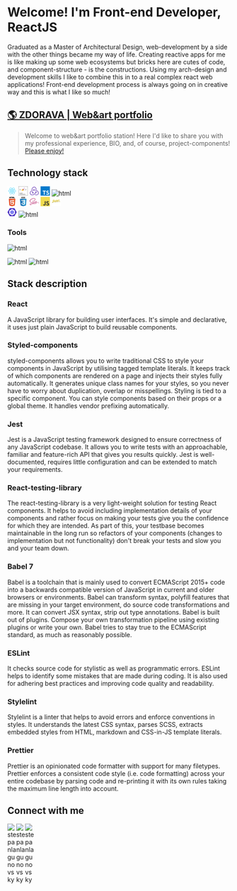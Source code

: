 # Welcome! I'm Front-end Developer, ReactJS

Graduated as a Master of Architectural Design, web-development by a side with the other things became my way of life.
Creating reactive apps for me is like making up some web ecosystems but bricks here are cutes of code, and component-structure - is the constructions. Using my arch-design and development skills I like to combine this in to a real complex react web applications!
Front-end development process is always going on in creative way and this is what I like so much!

## [🌎 ZDORAVA | Web&art portfolio][website-path]
> Welcome to web&art portfolio station! Here I'd like to share you with my professional experience, BIO, and, of course, project-components! [Please enjoy!  ][website-path]

## Technology stack

<img height="21px" alt="html" src="https://raw.githubusercontent.com/github/explore/80688e429a7d4ef2fca1e82350fe8e3517d3494d/topics/react/react.png" /> <img height="21px" alt="html" src="https://raw.githubusercontent.com/github/explore/80688e429a7d4ef2fca1e82350fe8e3517d3494d/topics/styled-components/styled-components.png" /> <img height="21px" alt="html" src="https://raw.githubusercontent.com/github/explore/80688e429a7d4ef2fca1e82350fe8e3517d3494d/topics/redux/redux.png" /> <img height="21px" alt="html" src="https://raw.githubusercontent.com/github/explore/80688e429a7d4ef2fca1e82350fe8e3517d3494d/topics/typescript/typescript.png" /> <img height="21px" alt="html" src="https://cdn.jsdelivr.net/npm/simple-icons@3/icons/jest.svg" />
<br>
<img height="21px" alt="html" src="https://raw.githubusercontent.com/github/explore/80688e429a7d4ef2fca1e82350fe8e3517d3494d/topics/html/html.png" /> <img height="21px" alt="html" src="https://raw.githubusercontent.com/github/explore/80688e429a7d4ef2fca1e82350fe8e3517d3494d/topics/css/css.png" /> <img height="21px" alt="html" src="https://raw.githubusercontent.com/github/explore/80688e429a7d4ef2fca1e82350fe8e3517d3494d/topics/sass/sass.png" /> <img height="21px" alt="html" src="https://raw.githubusercontent.com/github/explore/80688e429a7d4ef2fca1e82350fe8e3517d3494d/topics/javascript/javascript.png" /> <img height="21px" alt="html" src="https://raw.githubusercontent.com/github/explore/80688e429a7d4ef2fca1e82350fe8e3517d3494d/topics/babel/babel.png" />
<br>
<img height="21px" alt="html" src="https://raw.githubusercontent.com/github/explore/80688e429a7d4ef2fca1e82350fe8e3517d3494d/topics/eslint/eslint.png" /> <img height="21px" alt="html" src="https://cdn.jsdelivr.net/npm/simple-icons@3/icons/prettier.svg" />

### Tools
<img height="21px" alt="html" src="https://cdn.jsdelivr.net/npm/simple-icons@3/icons/webstorm.svg" />

<img height="21px" alt="html" src="https://cdn.jsdelivr.net/npm/simple-icons@3/icons/adobephotoshop.svg" /> <img height="21px" alt="html" src="https://cdn.jsdelivr.net/npm/simple-icons@3/icons/figma.svg" />

## Stack description

### React
A JavaScript library for building user interfaces. It's simple and declarative, it uses just plain JavaScript to build reusable components.

### Styled-components
styled-components allows you to write traditional CSS to style your components in JavaScript by utilising tagged template literals. It keeps track of which components are rendered on a page and injects their styles fully automatically. It generates unique class names for your styles, so you never have to worry about duplication, overlap or misspellings. Styling is tied to a specific component. You can style components based on their props or a global theme. It handles vendor prefixing automatically.

### Jest
Jest is a JavaScript testing framework designed to ensure correctness of any JavaScript codebase. It allows you to write tests with an approachable, familiar and feature-rich API that gives you results quickly. Jest is well-documented, requires little configuration and can be extended to match your requirements.

### React-testing-library
The react-testing-library is a very light-weight solution for testing React components. It helps to avoid including implementation details of your components and rather focus on making your tests give you the confidence for which they are intended. As part of this, your testbase becomes maintainable in the long run so refactors of your components (changes to implementation but not functionality) don't break your tests and slow you and your team down.

### Babel 7
Babel is a toolchain that is mainly used to convert ECMAScript 2015+ code into a backwards compatible version of JavaScript in current and older browsers or environments. Babel can transform syntax, polyfill features that are missing in your target environment, do source code transformations and more. It can convert JSX syntax, strip out type annotations. Babel is built out of plugins. Compose your own transformation pipeline using existing plugins or write your own. Babel tries to stay true to the ECMAScript standard, as much as reasonably possible.

### ESLint
It checks source code for stylistic as well as programmatic errors. ESLint helps to identify some mistakes that are made during coding. It is also used for adhering best practices and improving code quality and readability.

### Stylelint
Stylelint is a linter that helps to avoid errors and enforce conventions in styles. It understands the latest CSS syntax, parses SCSS, extracts embedded styles from HTML, markdown and CSS-in-JS template literals.

### Prettier
Prettier is an opinionated code formatter with support for many filetypes. Prettier enforces a consistent code style (i.e. code formatting) across your entire codebase by parsing code and re-printing it with its own rules taking the maximum line length into account.

## Connect with me
[<img align="left" alt="stepanlagunovsky" width="20px" src="https://cdn.jsdelivr.net/npm/simple-icons@v3/icons/linkedin.svg" />][linkedin-path]
[<img align="left" alt="stepanlagunovsky" width="20px" src="https://cdn.jsdelivr.net/npm/simple-icons@v3/icons/telegram.svg" />][telegram-path]
[<img align="left" alt="stepanlagunovsky" width="20px" src="https://cdn.jsdelivr.net/npm/simple-icons@v3/icons/gmail.svg" />][gmail-path]
</br>

[linkedin-path]: https://www.linkedin.com/in/stepan-lagunovsky/
[telegram-path]: https://t.me/chienpo
[gmail-path]: mailto:stepan.lagunovsky@gmail.com
[website-path]: https://zdorava.com

